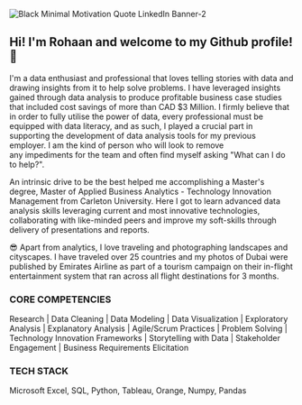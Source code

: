 
![Black Minimal Motivation Quote LinkedIn Banner-2](https://user-images.githubusercontent.com/103615594/174665105-a66c1933-d411-4f13-82d9-7123adfa8d79.png)

## Hi! I'm Rohaan and welcome to my Github profile! 👋

I'm a data enthusiast and professional that loves telling stories with data and drawing insights from it to help solve problems. I have leveraged insights gained through data analysis to produce profitable business case studies that included cost savings of more than CAD $3 Million. I firmly believe that in order to fully utilise the power of data, every professional must be equipped with data literacy, and as such, I played a crucial part in supporting the development of data analysis tools for my previous employer. I am the kind of person who will look to remove any impediments for the team and often find myself asking "What can I do to help?".

An intrinsic drive to be the best helped me accomplishing a Master's degree, Master of Applied Business Analytics - Technology Innovation Management from Carleton University. Here I got to learn advanced data analysis skills leveraging current and most innovative technologies, collaborating with like-minded peers and improve my soft-skills through delivery of presentations and reports.

😎 Apart from analytics, I love traveling and photographing landscapes and cityscapes. I have traveled over 25 countries and my photos of Dubai were published by Emirates Airline as part of a tourism campaign on their in-flight entertainment system that ran across all flight destinations for 3 months.

### CORE COMPETENCIES

Research | Data Cleaning | Data Modeling | Data Visualization | Exploratory Analysis | Explanatory Analysis | Agile/Scrum Practices | Problem Solving | Technology Innovation Frameworks | Storytelling with Data | Stakeholder Engagement | Business Requirements Elicitation

### TECH STACK

Microsoft Excel, SQL, Python, Tableau, Orange, Numpy, Pandas
